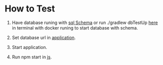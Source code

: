 # How to Test

1. Have database runing with [sql Schema](../code/jvm/turngamesfw/sql/create-schema.sql) or run ./gradlew dbTestUp [here](../code/jvm/turngamesfw/) in terminal with docker runing to start database with schema.

2. Set database url in [application](../code/jvm/turngamesfw/application-module/src/main/kotlin/pt/isel/application/Application.kt).

3. Start application.

4. Run npm start in [js](../code/js/turngamesfw/).